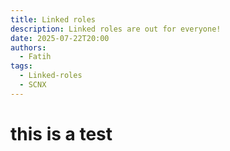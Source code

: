 ```yaml
---
title: Linked roles
description: Linked roles are out for everyone!
date: 2025-07-22T20:00
authors:
  - Fatih
tags:
  - Linked-roles
  - SCNX
---
```

# this is a test